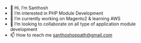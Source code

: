 - 👋 Hi, I’m Santhosh
- 👀 I’m interested in PHP Module Development
- 🌱 I’m currently working on Magento2 & learning AWS
- 💞️ I’m looking to collaborate on all type of application module development
- 📫 How to reach me santhoshoppath@gmail.com

<!---
oppath/oppath is a ✨ special ✨ repository because its `README.md` (this file) appears on your GitHub profile.
You can click the Preview link to take a look at your changes.
--->
